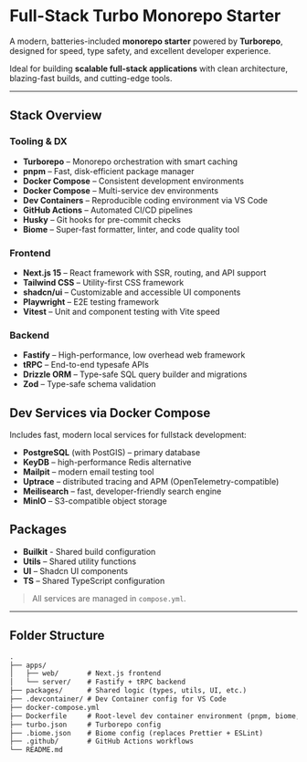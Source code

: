 # Full-Stack Turbo Monorepo Starter

A modern, batteries-included **monorepo starter** powered by **Turborepo**, designed for speed, type safety, and excellent developer experience.

Ideal for building **scalable full-stack applications** with clean architecture, blazing-fast builds, and cutting-edge tools.

---

## Stack Overview

### Tooling & DX

- **Turborepo** – Monorepo orchestration with smart caching
- **pnpm** – Fast, disk-efficient package manager
- **Docker Compose** – Consistent development environments
- **Docker Compose** – Multi-service dev environments
- **Dev Containers** – Reproducible coding environment via VS Code
- **GitHub Actions** – Automated CI/CD pipelines
- **Husky** – Git hooks for pre-commit checks
- **Biome** – Super-fast formatter, linter, and code quality tool

### Frontend

- **Next.js 15** – React framework with SSR, routing, and API support
- **Tailwind CSS** – Utility-first CSS framework
- **shadcn/ui** – Customizable and accessible UI components
- **Playwright** – E2E testing framework
- **Vitest** – Unit and component testing with Vite speed

### Backend

- **Fastify** – High-performance, low overhead web framework
- **tRPC** – End-to-end typesafe APIs
- **Drizzle ORM** – Type-safe SQL query builder and migrations
- **Zod** – Type-safe schema validation

## Dev Services via Docker Compose

Includes fast, modern local services for fullstack development:

- **PostgreSQL** (with PostGIS) – primary database
- **KeyDB** – high-performance Redis alternative
- **Mailpit** – modern email testing tool
- **Uptrace** – distributed tracing and APM (OpenTelemetry-compatible)
- **Meilisearch** – fast, developer-friendly search engine
- **MinIO** – S3-compatible object storage

## Packages

- **Builkit** - Shared build configuration
- **Utils** – Shared utility functions
- **UI** – Shadcn UI components
- **TS** – Shared TypeScript configuration

> All services are managed in `compose.yml`.

---

## Folder Structure

```txt
.
├── apps/
│   ├── web/       # Next.js frontend
│   └── server/    # Fastify + tRPC backend
├── packages/      # Shared logic (types, utils, UI, etc.)
├── .devcontainer/ # Dev Container config for VS Code
├── docker-compose.yml
├── Dockerfile     # Root-level dev container environment (pnpm, biome, turbo)
├── turbo.json     # Turborepo config
├── .biome.json    # Biome config (replaces Prettier + ESLint)
├── .github/       # GitHub Actions workflows
└── README.md
